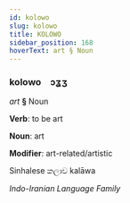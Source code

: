 ```yaml
---
id: kolowo
slug: kolowo
title: KOLOWO
sidebar_position: 168
hoverText: art § Noun
---
```


### kolowo&emsp;<span kind="abugida">ɔʓʒ</span>

*art* **§** Noun

**Verb**: to be art

**Noun**: art

**Modifier**: art-related/artistic

Sinhalese කලාව kalāwa 

*Indo-Iranian Language Family*